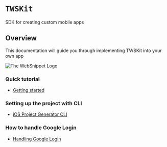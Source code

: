 # ``TWSKit``

SDK for creating custom mobile apps


## Overview

This documentation will guide you through implementing TWSKit into your own app

![The WebSnippet Logo](appIcon-200x200)

### Quick tutorial

- [Getting started](<doc:Tutorial-Table-of-Contents>)

### Setting up the project with CLI

- [iOS Project Generator CLI](https://github.com/inovait/tws-cli/tree/main/ios)

### How to handle Google Login

- [Handling Google Login](<doc:GoogleLogin>)
